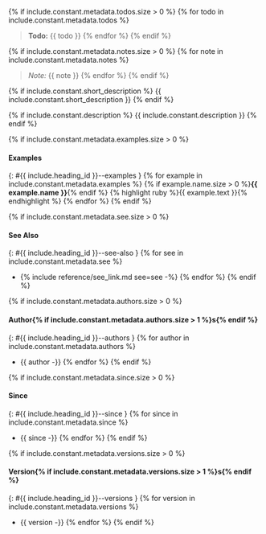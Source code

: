 {% if include.constant.metadata.todos.size > 0 %}
{% for todo in include.constant.metadata.todos %}
> **Todo:** {{ todo }}
{% endfor %}
{% endif %}

{% if include.constant.metadata.notes.size > 0 %}
{% for note in include.constant.metadata.notes %}
> *Note:* {{ note }}
{% endfor %}
{% endif %}

{% if include.constant.short_description %}
{{ include.constant.short_description }}
{% endif %}

{% if include.constant.description %}
{{ include.constant.description }}
{% endif %}

{% if include.constant.metadata.examples.size > 0 %}
#### Examples
{: #{{ include.heading_id }}--examples }
{% for example in include.constant.metadata.examples %}
{% if example.name.size > 0 %}**{{ example.name }}**{% endif %}
{% highlight ruby %}{{ example.text }}{% endhighlight %}
{% endfor %}
{% endif %}

{% if include.constant.metadata.see.size > 0 %}
#### See Also
{: #{{ include.heading_id }}--see-also }
{% for see in include.constant.metadata.see %}
- {% include reference/see_link.md see=see -%}
{% endfor %}
{% endif %}

{% if include.constant.metadata.authors.size > 0 %}
#### Author{% if include.constant.metadata.authors.size > 1 %}s{% endif %}
{: #{{ include.heading_id }}--authors }
{% for author in include.constant.metadata.authors %}
- {{ author -}}
{% endfor %}
{% endif %}

{% if include.constant.metadata.since.size > 0 %}
#### Since
{: #{{ include.heading_id }}--since }
{% for since in include.constant.metadata.since %}
- {{ since -}}
{% endfor %}
{% endif %}

{% if include.constant.metadata.versions.size > 0 %}
#### Version{% if include.constant.metadata.versions.size > 1 %}s{% endif %}
{: #{{ include.heading_id }}--versions }
{% for version in include.constant.metadata.versions %}
- {{ version -}}
{% endfor %}
{% endif %}
